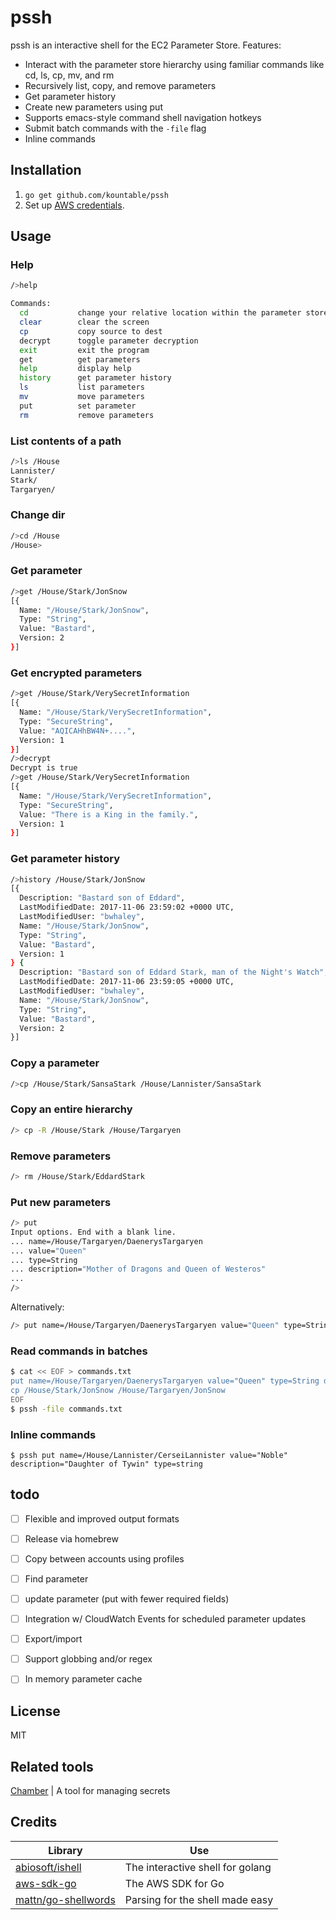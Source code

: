 # pssh
pssh is an interactive shell for the EC2 Parameter Store. Features:
* Interact with the parameter store hierarchy using familiar commands like cd, ls, cp, mv, and rm
* Recursively list, copy, and remove parameters
* Get parameter history
* Create new parameters using put
* Supports emacs-style command shell navigation hotkeys
* Submit batch commands with the `-file` flag
* Inline commands


## Installation
1. `go get github.com/kountable/pssh`
2. Set up [AWS credentials](http://docs.aws.amazon.com/sdk-for-go/v1/developer-guide/configuring-sdk.html#specifying-credentials).

## Usage
### Help
```bash
/>help

Commands:
  cd           change your relative location within the parameter store
  clear        clear the screen
  cp           copy source to dest
  decrypt      toggle parameter decryption
  exit         exit the program
  get          get parameters
  help         display help
  history      get parameter history
  ls           list parameters
  mv           move parameters
  put          set parameter
  rm           remove parameters
```
### List contents of a path
```bash
/>ls /House
Lannister/
Stark/
Targaryen/
```

### Change dir
```bash
/>cd /House
/House>
```

### Get parameter
```bash
/>get /House/Stark/JonSnow
[{
  Name: "/House/Stark/JonSnow",
  Type: "String",
  Value: "Bastard",
  Version: 2
}]
```

### Get encrypted parameters
```bash
/>get /House/Stark/VerySecretInformation
[{
  Name: "/House/Stark/VerySecretInformation",
  Type: "SecureString",
  Value: "AQICAHhBW4N+....",
  Version: 1
}]
/>decrypt
Decrypt is true
/>get /House/Stark/VerySecretInformation
[{
  Name: "/House/Stark/VerySecretInformation",
  Type: "SecureString",
  Value: "There is a King in the family.",
  Version: 1
}]
```

### Get parameter history
```bash
/>history /House/Stark/JonSnow
[{
  Description: "Bastard son of Eddard",
  LastModifiedDate: 2017-11-06 23:59:02 +0000 UTC,
  LastModifiedUser: "bwhaley",
  Name: "/House/Stark/JonSnow",
  Type: "String",
  Value: "Bastard",
  Version: 1
} {
  Description: "Bastard son of Eddard Stark, man of the Night's Watch",
  LastModifiedDate: 2017-11-06 23:59:05 +0000 UTC,
  LastModifiedUser: "bwhaley",
  Name: "/House/Stark/JonSnow",
  Type: "String",
  Value: "Bastard",
  Version: 2
}]
```

### Copy a parameter
```bash
/>cp /House/Stark/SansaStark /House/Lannister/SansaStark
```

### Copy an entire hierarchy
```bash
/> cp -R /House/Stark /House/Targaryen
```

### Remove parameters
```bash
/> rm /House/Stark/EddardStark
```

### Put new parameters
```bash
/> put
Input options. End with a blank line.
... name=/House/Targaryen/DaenerysTargaryen
... value="Queen"
... type=String
... description="Mother of Dragons and Queen of Westeros"
...
/>
```
Alternatively:

```bash
/> put name=/House/Targaryen/DaenerysTargaryen value="Queen" type=String description="Mother of Dragons and Queen of Westeros"
```

###  Read commands in batches
```bash
$ cat << EOF > commands.txt
put name=/House/Targaryen/DaenerysTargaryen value="Queen" type=String description="Mother of Dragons and Queen of Westeros"
cp /House/Stark/JonSnow /House/Targaryen/JonSnow
EOF
$ pssh -file commands.txt
```

###  Inline commands
```
$ pssh put name=/House/Lannister/CerseiLannister value="Noble" description="Daughter of Tywin" type=string
```

## todo
* [ ] Flexible and improved output formats
* [ ] Release via homebrew
* [ ] Copy between accounts using profiles
* [ ] Find parameter
* [ ] update parameter (put with fewer required fields)
* [ ] Integration w/ CloudWatch Events for scheduled parameter updates
* [ ] Export/import
* [ ] Support globbing and/or regex
* [ ] In memory parameter cache


## License
MIT

## Related tools
[Chamber](https://github.com/segmentio/chamber) | A tool for managing secrets

## Credits
Library | Use
------- | -----
[abiosoft/ishell](https://github.com/abiosoft/ishell) | The interactive shell for golang
[aws-sdk-go](https://github.com/aws/aws-sdk-go) | The AWS SDK for Go
[mattn/go-shellwords](github.com/mattn/go-shellwords) | Parsing for the shell made easy
